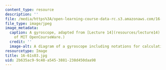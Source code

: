 ```yaml
---
content_type: resource
description: ''
file: /media/https%3A/open-learning-course-data-rc.s3.amazonaws.com/16-61-aerospace-dynamics-spring-2003/2b635ac99c48a5453881238d450daa98_16-61s03.jpg
file_type: image/jpeg
image_metadata:
  caption: A gyroscope, adapted from [Lecture 14](resources/lecture14). (Image courtesy
    of MIT OpenCourseWare.)
  credit: ''
  image-alt: A diagram of a gyroscope including notations for calculating measurements.
resourcetype: Image
title: 16-61s03.jpg
uid: 2b635ac9-9c48-a545-3881-238d450daa98
---
```

